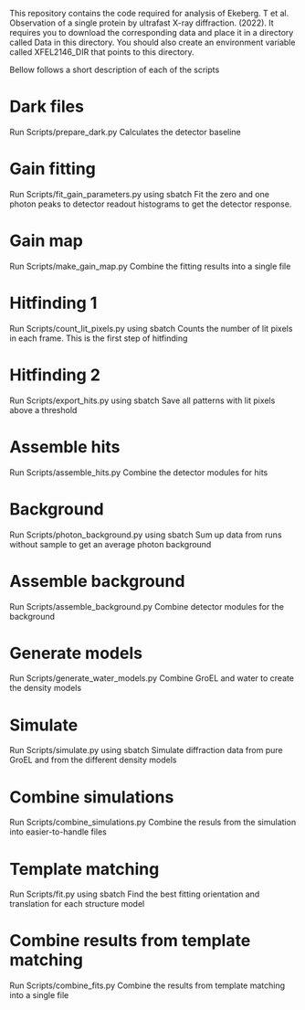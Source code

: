 This repository contains the code required for analysis of Ekeberg. T
et al. Observation of a single protein by ultrafast X-ray
diffraction. (2022).  It requires you to download the corresponding
data and place it in a directory called Data in this directory. You
should also create an environment variable called XFEL2146_DIR that
points to this directory.

Bellow follows a short description of each of the scripts

# Dark files
Run Scripts/prepare_dark.py
Calculates the detector baseline

# Gain fitting
Run Scripts/fit_gain_parameters.py using sbatch
Fit the zero and one photon peaks to detector readout histograms to get the detector response.

# Gain map
Run Scripts/make_gain_map.py
Combine the fitting results into a single file

# Hitfinding 1
Run Scripts/count_lit_pixels.py using sbatch
Counts the number of lit pixels in each frame. This is the first step of hitfinding

# Hitfinding 2
Run Scripts/export_hits.py using sbatch
Save all patterns with lit pixels above a threshold

# Assemble hits
Run Scripts/assemble_hits.py
Combine the detector modules for hits

# Background
Run Scripts/photon_background.py using sbatch
Sum up data from runs without sample to get an average photon background

# Assemble background
Run Scripts/assemble_background.py
Combine detector modules for the background

# Generate models
Run Scripts/generate_water_models.py
Combine GroEL and water to create the density models

# Simulate
Run Scripts/simulate.py using sbatch
Simulate diffraction data from pure GroEL and from the different density models

# Combine simulations
Run Scripts/combine_simulations.py
Combine the resuls from the simulation into easier-to-handle files

# Template matching
Run Scripts/fit.py using sbatch
Find the best fitting orientation and translation for each structure model

# Combine results from template matching
Run Scripts/combine_fits.py
Combine the results from template matching into a single file

